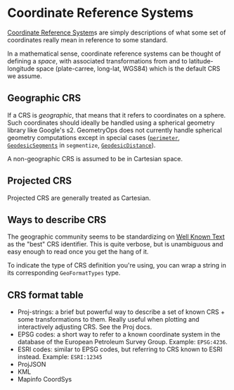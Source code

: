 # Coordinate Reference Systems

[Coordinate Reference System](https://en.wikipedia.com/Spatial_reference_system)s are simply descriptions of what some set of coordinates really mean in reference to some standard.

In a mathematical sense, coordinate reference systems can be thought of defining a _space_, with associated transformations from and to latitude-longitude space (plate-carree, long-lat, WGS84) which is the default CRS we assume.

## Geographic CRS

If a CRS is _geographic_, that means that it refers to coordinates on a sphere.  Such coordinates should ideally be handled using a spherical geometry library like Google's s2.  GeometryOps does not currently handle spherical geometry computations except in special cases ([`perimeter`](@ref), [`GeodesicSegments`](@ref) in `segmentize`, [`GeodesicDistance`](@ref)).

A non-geographic CRS is assumed to be in Cartesian space.

## Projected CRS

Projected CRS are generally treated as Cartesian.

## Ways to describe CRS

The geographic community seems to be standardizing on [Well Known Text]() as the "best" CRS identifier.  This is quite verbose, but is unambiguous and easy enough to read once you get the hang of it.

To indicate the type of CRS definition you're using, you can wrap a string in its corresponding `GeoFormatTypes` type.

## CRS format table
<!-- TODO: convert this to a Markdown table-->
- Proj-strings: a brief but powerful way to describe a set of known CRS + some transformations to them.  Really useful when plotting and interactively adjusting CRS.  See the Proj docs.
- EPSG codes: a short way to refer to a known coordinate system in the database of the European Petroleum Survey Group.  Example: `EPSG:4236`.
- ESRI codes: similar to EPSG codes, but referring to CRS known to ESRI instead.  Example: `ESRI:12345`
- ProjJSON
- KML
- Mapinfo CoordSys
